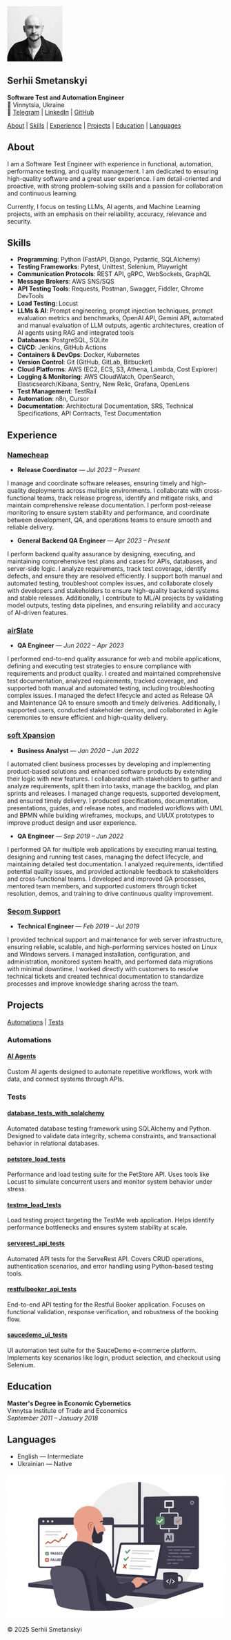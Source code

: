 ![avatar](avatar.jpeg)

## Serhii Smetanskyi

**Software Test and Automation Engineer**  
📍 Vinnytsia, Ukraine  
🔗 [Telegram](https://t.me/serhiismetanskyi) | [LinkedIn](https://www.linkedin.com/in/serhiismetanskyi) | [GitHub](https://github.com/serhiismetanskyi)

[About](#about) | [Skills](#skills) | [Experience](#experience) | [Projects](#projects) | [Education](#education) | [Languages](#languages)

## About

I am a Software Test Engineer with experience in functional, automation, performance testing, and quality management. I am dedicated to ensuring high-quality software and a great user experience. I am detail-oriented and proactive, with strong problem-solving skills and a passion for collaboration and continuous learning.

Currently, I focus on testing LLMs, AI agents, and Machine Learning projects, with an emphasis on their reliability, accuracy, relevance and security.

## Skills

- **Programming**: Python (FastAPI, Django,	Pydantic, SQLAlchemy)
- **Testing Frameworks**: Pytest, Unittest, Selenium, Playwright
- **Communication Protocols**: REST API, gRPC, WebSockets, GraphQL
- **Message Brokers**: AWS SNS/SQS
- **API Testing Tools**: Requests, Postman, Swagger, Fiddler, Chrome DevTools
- **Load Testing**: Locust
- **LLMs & AI**: Prompt engineering, prompt injection techniques, prompt evaluation metrics and benchmarks, OpenAI API, Gemini API, automated and manual evaluation of LLM outputs, agentic architectures, creation of AI agents using RAG and integrated tools
- **Databases**: PostgreSQL, SQLite
- **CI/CD**: Jenkins, GitHub Actions
- **Containers & DevOps**: Docker, Kubernetes
- **Version Control**: Git (GitHub, GitLab, Bitbucket)
- **Cloud Platforms**: AWS (EC2, ECS, S3, Athena, Lambda, Cost Explorer)
- **Logging & Monitoring**: AWS CloudWatch, OpenSearch, Elasticsearch/Kibana, Sentry, New Relic, Grafana, OpenLens
- **Test Management**: TestRail
- **Automation**: n8n, Cursor
- **Documentation**: Architectural Documentation, SRS, Technical Specifications, API Contracts, Test Documentation

## Experience

### [Namecheap](https://www.namecheap.com/)  
- **Release Coordinator** — *Jul 2023 – Present*

I manage and coordinate software releases, ensuring timely and high-quality deployments across multiple environments. I collaborate with cross-functional teams, track release progress, identify and mitigate risks, and maintain comprehensive release documentation. I perform post-release monitoring to ensure system stability and performance, and coordinate between development, QA, and operations teams to ensure smooth and reliable delivery.

- **General Backend QA Engineer** — *Apr 2023 – Present*

I perform backend quality assurance by designing, executing, and maintaining comprehensive test plans and cases for APIs, databases, and server-side logic. I analyze requirements, track test coverage, identify defects, and ensure they are resolved efficiently. I support both manual and automated testing, troubleshoot complex issues, and collaborate closely with developers and stakeholders to ensure high-quality backend systems and stable releases. Additionally, I contribute to ML/AI projects by validating model outputs, testing data pipelines, and ensuring reliability and accuracy of AI-driven features.

### [airSlate](https://www.airslate.com/)  
- **QA Engineer** — *Jun 2022 – Apr 2023*

I performed end-to-end quality assurance for web and mobile applications, defining and executing test strategies to ensure compliance with requirements and product quality. I created and maintained comprehensive test documentation, analyzed requirements, tracked coverage, and supported both manual and automated testing, including troubleshooting complex issues. I managed the defect lifecycle and acted as Release QA and Maintenance QA to ensure smooth and timely deliveries. Additionally, I supported users, conducted stakeholder demos, and collaborated in Agile ceremonies to ensure efficient and high-quality delivery.

### [soft Xpansion](https://softxpansion.global/)  
- **Business Analyst** — *Jan 2020 – Jun 2022*

I automated client business processes by developing and implementing product-based solutions and enhanced software products by extending their logic with new features. I collaborated with stakeholders to gather and analyze requirements, split them into tasks, manage the backlog, and plan sprints and releases. I managed change requests, supported development, and ensured timely delivery. I produced specifications, documentation, presentations, guides, and release notes, and modeled workflows with UML and BPMN while building wireframes, mockups, and UI/UX prototypes to improve product design and user experience.

- **QA Engineer** — *Sep 2019 – Jun 2022*

I performed QA for multiple web applications by executing manual testing, designing and running test cases, managing the defect lifecycle, and maintaining detailed test documentation. I analyzed requirements, identified potential quality issues, and provided actionable feedback to stakeholders and cross-functional teams. I developed and improved QA processes, mentored team members, and supported customers through ticket resolution, demos, and training to drive continuous quality improvement.

### [Secom Support](https://secom.com.ua/en)  
- **Technical Engineer** — *Feb 2019 – Jul 2019*

I provided technical support and maintenance for web server infrastructure, ensuring reliable, scalable, and high-performing services hosted on Linux and Windows servers. I managed installation, configuration, and administration, monitored system health, and performed data migrations with minimal downtime. I worked directly with customers to resolve technical tickets and created technical documentation to standardize processes and improve knowledge sharing across the team.

## Projects

[Automations](#automations) | [Tests](#tests)

### Automations

#### [AI Agents](https://a8n.serhiismetanskyi.cv/#cases)
Custom AI agents designed to automate repetitive workflows, work with data, and connect systems through APIs.

### Tests

#### [database_tests_with_sqlalchemy](https://github.com/serhiismetanskyi/database_tests_with_sqlalchemy)  
Automated database testing framework using SQLAlchemy and Python. Designed to validate data integrity, schema constraints, and transactional behavior in relational databases.

#### [petstore_load_tests](https://github.com/serhiismetanskyi/petstore_load_tests)  
Performance and load testing suite for the PetStore API. Uses tools like Locust to simulate concurrent users and monitor system behavior under stress.

#### [testme_load_tests](https://github.com/serhiismetanskyi/testme_load_tests)  
Load testing project targeting the TestMe web application. Helps identify performance bottlenecks and ensures system stability at scale.

#### [serverest_api_tests](https://github.com/serhiismetanskyi/serverest_api_tests)  
Automated API tests for the ServeRest API. Covers CRUD operations, authentication scenarios, and error handling using Python-based testing tools.

#### [restfulbooker_api_tests](https://github.com/serhiismetanskyi/restfulbooker_api_tests)  
End-to-end API testing for the Restful Booker application. Focuses on functional validation, response verification, and robustness of the booking flow.

#### [saucedemo_ui_tests](https://github.com/serhiismetanskyi/saucedemo_ui_tests)  
UI automation test suite for the SauceDemo e-commerce platform. Implements key scenarios like login, product selection, and checkout using Selenium.


## Education

**Master's Degree in Economic Cybernetics**  
Vinnytsa Institute of Trade and Economics  
*September 2011 – January 2018*

## Languages

- English — Intermediate  
- Ukrainian — Native

![cover](cover.png)

© 2025 Serhii Smetanskyi
